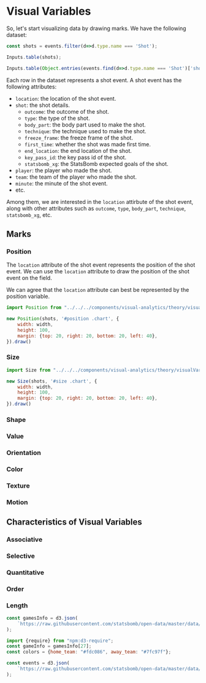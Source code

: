 # Visual Variables

So, let's start visualizing data by drawing marks. We have the following dataset:

```js
const shots = events.filter(d=>d.type.name === 'Shot');
```

```js
Inputs.table(shots);
```



```js
Inputs.table(Object.entries(events.find(d=>d.type.name === 'Shot')['shot']));
```


Each row in the dataset represents a shot event. A shot event has the following attributes:

- `location`: the location of the shot event.
- `shot`: the shot details.
    - `outcome`: the outcome of the shot.
    - `type`: the type of the shot.
    - `body_part`: the body part used to make the shot.
    - `technique`: the technique used to make the shot.
    - `freeze_frame`: the freeze frame of the shot.
    - `first_time`: whether the shot was made first time.
    - `end_location`: the end location of the shot.
    - `key_pass_id`: the key pass id of the shot.
    - `statsbomb_xg`: the StatsBomb expected goals of the shot.
- `player`: the player who made the shot.
- `team`: the team of the player who made the shot.
- `minute`: the minute of the shot event.
- etc.


Among them, we are interested in the `location` attirbute of the shot event, along with other attributes such as `outcome`, `type`, `body_part`, `technique`, `statsbomb_xg`, etc.

## Marks

### Position

The `location` attribute of the shot event represents the position of the shot event. We can use the `location` attribute to draw the position of the shot event on the field.

We can agree that the `location` attribute can best be represented by the position variable.


```js
import Position from "../../../components/visual-analytics/theory/visualVariable/position.js";
```

```js
new Position(shots, '#position .chart', {
    width: width,
    height: 100,
    margin: {top: 20, right: 20, bottom: 20, left: 40},
}).draw()
```

<div id="position">
    <div class="chart"></div>
</div>


### Size

```js
import Size from "../../../components/visual-analytics/theory/visualVariable/size.js";
```

```js
new Size(shots, '#size .chart', {
    width: width,
    height: 100,
    margin: {top: 20, right: 20, bottom: 20, left: 40},
}).draw()
```

<div id="size">
    <div class="chart"></div>
</div>


### Shape

### Value

### Orientation

### Color

### Texture

### Motion

## Characteristics of Visual Variables

### Associative

### Selective

### Quantitative

### Order

### Length

```js
const gamesInfo = d3.json(
    `https://raw.githubusercontent.com/statsbomb/open-data/master/data/matches/43/106.json`
);
```


```js
import {require} from "npm:d3-require";
const gameInfo = gamesInfo[27];
const colors = {home_team: "#fdc086", away_team: "#7fc97f"};
```

```js
const events = d3.json(
    `https://raw.githubusercontent.com/statsbomb/open-data/master/data/events/${gameInfo.match_id}.json`
);
```